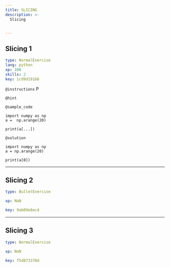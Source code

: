 ```yaml
---
title: SLICING
description: >-
  Slicing


---
```

## Slicing 1

```yaml
type: NormalExercise
lang: python
xp: 100
skills: 2
key: 1cd9d19166
```



`@instructions`
P

`@hint`



`@sample_code`
```{python}
import numpy as np
a =  np.arange(20)

print(a[...])
```
`@solution`
```{python}
import numpy as np
a = np.arange(20)

print(a[0])
```






---
## Slicing 2

```yaml
type: BulletExercise

xp: NaN

key: 9ab09e8ec4
```














---
## Slicing 3

```yaml
type: NormalExercise

xp: NaN

key: f5d873378d
```













